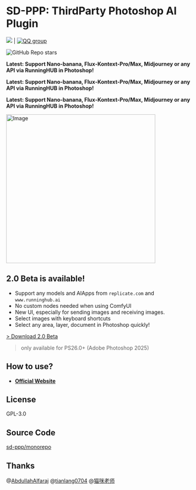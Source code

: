 # SD-PPP: ThirdParty Photoshop AI Plugin

[![](https://dcbadge.limes.pink/api/server/https://discord.gg/9HeGjDvEmn?style=flat)](https://discord.gg/9HeGjDvEmn) | [![QQ group](https://img.shields.io/badge/QQ%E9%A2%91%E9%81%93-SDPPP%E7%9A%84%E9%A2%91%E9%81%93-brightgreen.svg)](https://pd.qq.com/s/5m42umo28) 

![GitHub Repo stars](https://img.shields.io/github/stars/zombieyang/sd-ppp) 
<!-- | [![Kofi](https://img.shields.io/badge/Kofi-F16061.svg?logo=ko-fi&logoColor=white)](https://ko-fi.com/zombieyang) -->

**Latest: Support Nano-banana, Flux-Kontext-Pro/Max, Midjourney or any API via RunningHUB in Photoshop!**

**Latest: Support Nano-banana, Flux-Kontext-Pro/Max, Midjourney or any API via RunningHUB in Photoshop!**

**Latest: Support Nano-banana, Flux-Kontext-Pro/Max, Midjourney or any API via RunningHUB in Photoshop!**

<img width="400" alt="Image" src="https://sdppp.zombee.tech/index_screenshot.png" />


## 2.0 Beta is available!

* Support any models and AIApps from `replicate.com` and `www.runninghub.ai`
* No custom nodes needed when using ComfyUI
* New UI, especially for sending images and receiving images.
* Select images with keyboard shortcuts
* Select any area, layer, document in Photoshop quickly!

[> Download 2.0 Beta](https://sdppp.zombee.tech/)

> only available for PS26.0+ (Adobe Photoshop 2025)

## How to use?

* **[Official Website](https://sdppp.zombee.tech/)**

## License  
GPL-3.0

## Source Code  
[sd-ppp/monorepo](https://github.com/sd-ppp/monorepo)

## Thanks
@[AbdullahAlfaraj](https://github.com/AbdullahAlfaraj)
@[tianlang0704](https://github.com/tianlang0704)
@[猫咪老师](https://www.xiaohongshu.com/user/profile/59f1fcc411be101aba7f048f)


